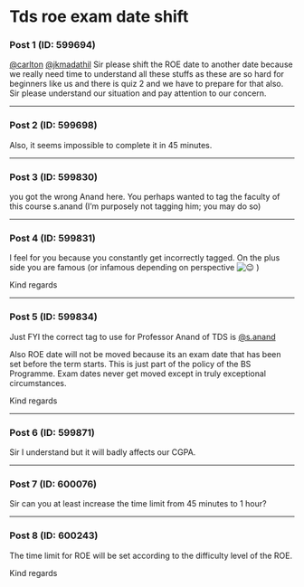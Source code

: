 # Tds roe exam date shift

### Post 1 (ID: 599694)

[@carlton](/u/carlton) [@jkmadathil](/u/jkmadathil) Sir please shift the ROE
date to another date because we really need time to understand all these
stuffs as these are so hard for beginners like us and there is quiz 2 and we
have to prepare for that also.  
Sir please understand our situation and pay attention to our concern.


---

### Post 2 (ID: 599698)

Also, it seems impossible to complete it in 45 minutes.


---

### Post 3 (ID: 599830)

you got the wrong Anand here. You perhaps wanted to tag the faculty of this
course s.anand (I’m purposely not tagging him; you may do so)


---

### Post 4 (ID: 599831)

I feel for you because you constantly get incorrectly tagged. On the plus side
you are famous (or infamous depending on perspective
![:wink:](https://emoji.discourse-cdn.com/google/wink.png?v=12) )

Kind regards


---

### Post 5 (ID: 599834)

Just FYI the correct tag to use for Professor Anand of TDS is
[@s.anand](/u/s.anand)

Also ROE date will not be moved because its an exam date that has been set
before the term starts. This is just part of the policy of the BS Programme.
Exam dates never get moved except in truly exceptional circumstances.

Kind regards


---

### Post 6 (ID: 599871)

Sir I understand but it will badly affects our CGPA.


---

### Post 7 (ID: 600076)

Sir can you at least increase the time limit from 45 minutes to 1 hour?


---

### Post 8 (ID: 600243)

The time limit for ROE will be set according to the difficulty level of the
ROE.

Kind regards


